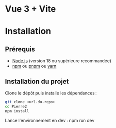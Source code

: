 # Vue 3 + Vite

# Installation

## Prérequis

- [Node.js](https://nodejs.org/) (version 18 ou supérieure recommandée)
- [npm](https://www.npmjs.com/) ou [pnpm](https://pnpm.io/) ou [yarn](https://yarnpkg.com/)

## Installation du projet

Clone le dépôt puis installe les dépendances :

```bash
git clone <url-du-repo>
cd Pierre2
npm install
```
Lance l'environnement en dev : 
npm run dev
